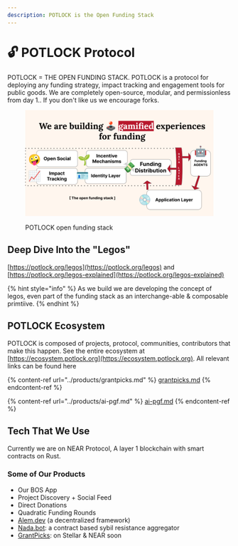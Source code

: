 ```yaml
---
description: POTLOCK is the Open Funding Stack
---
```


# 🔓 POTLOCK Protocol

POTLOCK = THE OPEN FUNDING STACK. POTLOCK is a protocol for deploying any funding strategy, impact tracking and engagement tools for public goods. We are completely open-source, modular, and permissionless from day 1.. If you don't like us we encourage forks.&#x20;

<figure><img src="../.gitbook/assets/the open funding stack.png" alt=""><figcaption><p>POTLOCK open funding stack</p></figcaption></figure>

## Deep Dive Into the "Legos"

[https://potlock.org/legos](https://potlock.org/legos) and [https://potlock.org/legos-explained](https://potlock.org/legos-explained)

{% hint style="info" %}
As we build we are developing the concept of legos, even part of the funding stack as an interchange-able & composable primtiive.&#x20;
{% endhint %}



## POTLOCK Ecosystem

POTLOCK is composed of projects, protocol, communities, contributors that make this happen. See the entire ecosystem at [https://ecosystem.potlock.org](https://ecosystem.potlock.org). All relevant links can be found here&#x20;

{% content-ref url="../products/grantpicks.md" %}
[grantpicks.md](../products/grantpicks.md)
{% endcontent-ref %}

{% content-ref url="../products/ai-pgf.md" %}
[ai-pgf.md](../products/ai-pgf.md)
{% endcontent-ref %}

## Tech That We Use

Currently we are on NEAR Protocol, A layer 1 blockchain with smart contracts on Rust.

### Some of Our Products

* Our BOS App
* Project Discovery + Social Feed
* Direct Donations
* Quadratic Funding Rounds
* [Alem.dev](https://alem.dev) (a decentralized framework)
* [Nada.bot](../products/nada.bot.md): a contract based sybil resistance aggregator
* [GrantPicks](../products/grantpicks.md): on Stellar & NEAR soon

